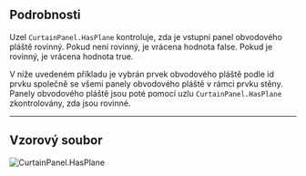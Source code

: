 ## Podrobnosti
Uzel `CurtainPanel.HasPlane` kontroluje, zda je vstupní panel obvodového pláště rovinný. Pokud není rovinný, je vrácena hodnota false. Pokud je rovinný, je vrácena hodnota true.

V níže uvedeném příkladu je vybrán prvek obvodového pláště podle id prvku společně se všemi panely obvodového pláště v rámci prvku stěny. Panely obvodového pláště jsou poté pomocí uzlu `CurtainPanel.HasPlane` zkontrolovány, zda jsou rovinné.
___
## Vzorový soubor

![CurtainPanel.HasPlane](./Revit.Elements.CurtainPanel.HasPlane_img.jpg)
